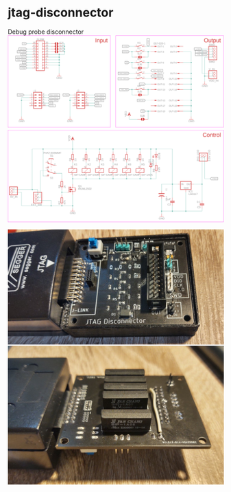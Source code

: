 # jtag-disconnector
 Debug probe disconnector
![Alt text](schematics/schematics.png?raw=true "Schematics")

![Alt text](img/front.jpg?raw=true "Front")
![Alt text](img/back.jpg?raw=true "Back")